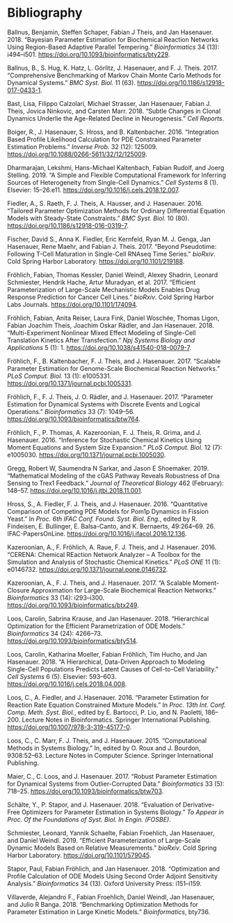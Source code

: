 <h1 id="bibliography" class="unnumbered">Bibliography</h1>
<div id="refs" class="references">
<div id="ref-BallnusSch2018">
<p>Ballnus, Benjamin, Steffen Schaper, Fabian J Theis, and Jan Hasenauer. 2018. “Bayesian Parameter Estimation for Biochemical Reaction Networks Using Region-Based Adaptive Parallel Tempering.” <em>Bioinformatics</em> 34 (13): i494–i501. <a href="https://doi.org/10.1093/bioinformatics/bty229" class="uri">https://doi.org/10.1093/bioinformatics/bty229</a>.</p>
</div>
<div id="ref-BallnusHug2017">
<p>Ballnus, B., S. Hug, K. Hatz, L. Görlitz, J. Hasenauer, and F. J. Theis. 2017. “Comprehensive Benchmarking of Markov Chain Monte Carlo Methods for Dynamical Systems.” <em>BMC Syst. Biol.</em> 11 (63). <a href="https://doi.org/10.1186/s12918-017-0433-1" class="uri">https://doi.org/10.1186/s12918-017-0433-1</a>.</p>
</div>
<div id="ref-BastCal2018">
<p>Bast, Lisa, Filippo Calzolari, Michael Strasser, Jan Hasenauer, Fabian J. Theis, Jovica Ninkovic, and Carsten Marr. 2018. “Subtle Changes in Clonal Dynamics Underlie the Age-Related Decline in Neurogenesis.” <em>Cell Reports</em>.</p>
</div>
<div id="ref-BoigerHas2016">
<p>Boiger, R., J. Hasenauer, S. Hross, and B. Kaltenbacher. 2016. “Integration Based Profile Likelihood Calculation for PDE Constrained Parameter Estimation Problems.” <em>Inverse Prob.</em> 32 (12): 125009. <a href="https://doi.org/10.1088/0266-5611/32/12/125009" class="uri">https://doi.org/10.1088/0266-5611/32/12/125009</a>.</p>
</div>
<div id="ref-DharmarajanKal2019">
<p>Dharmarajan, Lekshmi, Hans-Michael Kaltenbach, Fabian Rudolf, and Joerg Stelling. 2019. “A Simple and Flexible Computational Framework for Inferring Sources of Heterogeneity from Single-Cell Dynamics.” <em>Cell Systems</em> 8 (1). Elsevier: 15–26.e11. <a href="https://doi.org/10.1016/j.cels.2018.12.007" class="uri">https://doi.org/10.1016/j.cels.2018.12.007</a>.</p>
</div>
<div id="ref-FiedlerRae2016">
<p>Fiedler, A., S. Raeth, F. J. Theis, A. Hausser, and J. Hasenauer. 2016. “Tailored Parameter Optimization Methods for Ordinary Differential Equation Models with Steady-State Constraints.” <em>BMC Syst. Biol.</em> 10 (80). <a href="https://doi.org/10.1186/s12918-016-0319-7" class="uri">https://doi.org/10.1186/s12918-016-0319-7</a>.</p>
</div>
<div id="ref-FischerFie2017">
<p>Fischer, David S., Anna K. Fiedler, Eric Kernfeld, Ryan M. J. Genga, Jan Hasenauer, Rene Maehr, and Fabian J. Theis. 2017. “Beyond Pseudotime: Following T-Cell Maturation in Single-Cell RNAseq Time Series.” <em>bioRxiv</em>. Cold Spring Harbor Laboratory. <a href="https://doi.org/10.1101/219188" class="uri">https://doi.org/10.1101/219188</a>.</p>
</div>
<div id="ref-FroehlichKes2017">
<p>Fröhlich, Fabian, Thomas Kessler, Daniel Weindl, Alexey Shadrin, Leonard Schmiester, Hendrik Hache, Artur Muradyan, et al. 2017. “Efficient Parameterization of Large-Scale Mechanistic Models Enables Drug Response Prediction for Cancer Cell Lines.” <em>bioRxiv</em>. Cold Spring Harbor Labs Journals. <a href="https://doi.org/10.1101/174094" class="uri">https://doi.org/10.1101/174094</a>.</p>
</div>
<div id="ref-FroehlichRei2018">
<p>Fröhlich, Fabian, Anita Reiser, Laura Fink, Daniel Woschée, Thomas Ligon, Fabian Joachim Theis, Joachim Oskar Rädler, and Jan Hasenauer. 2018. “Multi-Experiment Nonlinear Mixed Effect Modeling of Single-Cell Translation Kinetics After Transfection.” <em>Npj Systems Biology and Applications</em> 5 (1): 1. <a href="https://doi.org/10.1038/s41540-018-0079-7" class="uri">https://doi.org/10.1038/s41540-018-0079-7</a>.</p>
</div>
<div id="ref-FroehlichKal2017">
<p>Fröhlich, F., B. Kaltenbacher, F. J. Theis, and J. Hasenauer. 2017. “Scalable Parameter Estimation for Genome-Scale Biochemical Reaction Networks.” <em>PLoS Comput. Biol.</em> 13 (1): e1005331. <a href="https://doi.org/10.1371/journal.pcbi.1005331" class="uri">https://doi.org/10.1371/journal.pcbi.1005331</a>.</p>
</div>
<div id="ref-FroehlichThe2016">
<p>Fröhlich, F., F. J. Theis, J. O. Rädler, and J. Hasenauer. 2017. “Parameter Estimation for Dynamical Systems with Discrete Events and Logical Operations.” <em>Bioinformatics</em> 33 (7): 1049–56. <a href="https://doi.org/10.1093/bioinformatics/btw764" class="uri">https://doi.org/10.1093/bioinformatics/btw764</a>.</p>
</div>
<div id="ref-FroehlichTho2016">
<p>Fröhlich, F., P. Thomas, A. Kazeroonian, F. J. Theis, R. Grima, and J. Hasenauer. 2016. “Inference for Stochastic Chemical Kinetics Using Moment Equations and System Size Expansion.” <em>PLoS Comput. Biol.</em> 12 (7): e1005030. <a href="https://doi.org/10.1371/journal.pcbi.1005030" class="uri">https://doi.org/10.1371/journal.pcbi.1005030</a>.</p>
</div>
<div id="ref-GreggSar2019">
<p>Gregg, Robert W, Saumendra N Sarkar, and Jason E Shoemaker. 2019. “Mathematical Modeling of the cGAS Pathway Reveals Robustness of Dna Sensing to Trex1 Feedback.” <em>Journal of Theoretical Biology</em> 462 (February): 148–57. <a href="https://doi.org/10.1016/j.jtbi.2018.11.001" class="uri">https://doi.org/10.1016/j.jtbi.2018.11.001</a>.</p>
</div>
<div id="ref-HrossFie2016">
<p>Hross, S., A. Fiedler, F. J. Theis, and J. Hasenauer. 2016. “Quantitative Comparison of Competing PDE Models for Pom1p Dynamics in Fission Yeast.” In <em>Proc. 6th IFAC Conf. Found. Syst. Biol. Eng.</em>, edited by R. Findeisen, E. Bullinger, E. Balsa-Canto, and K. Bernaerts, 49:264–69. 26. IFAC-PapersOnLine. <a href="https://doi.org/10.1016/j.ifacol.2016.12.136" class="uri">https://doi.org/10.1016/j.ifacol.2016.12.136</a>.</p>
</div>
<div id="ref-KazeroonianFro2016">
<p>Kazeroonian, A., F. Fröhlich, A. Raue, F. J. Theis, and J. Hasenauer. 2016. “CERENA: Chemical REaction Network Analyzer – A Toolbox for the Simulation and Analysis of Stochastic Chemical Kinetics.” <em>PLoS ONE</em> 11 (1): e0146732. <a href="https://doi.org/10.1371/journal.pone.0146732" class="uri">https://doi.org/10.1371/journal.pone.0146732</a>.</p>
</div>
<div id="ref-KazeroonianThe2017">
<p>Kazeroonian, A., F. J. Theis, and J. Hasenauer. 2017. “A Scalable Moment-Closure Approximation for Large-Scale Biochemical Reaction Networks.” <em>Bioinformatics</em> 33 (14): i293–i300. <a href="https://doi.org/10.1093/bioinformatics/btx249" class="uri">https://doi.org/10.1093/bioinformatics/btx249</a>.</p>
</div>
<div id="ref-LoosKra2018">
<p>Loos, Carolin, Sabrina Krause, and Jan Hasenauer. 2018. “Hierarchical Optimization for the Efficient Parametrization of ODE Models.” <em>Bioinformatics</em> 34 (24): 4266–73. <a href="https://doi.org/10.1093/bioinformatics/bty514" class="uri">https://doi.org/10.1093/bioinformatics/bty514</a>.</p>
</div>
<div id="ref-LoosMoe2018">
<p>Loos, Carolin, Katharina Moeller, Fabian Fröhlich, Tim Hucho, and Jan Hasenauer. 2018. “A Hierarchical, Data-Driven Approach to Modeling Single-Cell Populations Predicts Latent Causes of Cell-to-Cell Variability.” <em>Cell Systems</em> 6 (5). Elsevier: 593–603. <a href="https://doi.org/10.1016/j.cels.2018.04.008" class="uri">https://doi.org/10.1016/j.cels.2018.04.008</a>.</p>
</div>
<div id="ref-LoosFie2016">
<p>Loos, C., A. Fiedler, and J. Hasenauer. 2016. “Parameter Estimation for Reaction Rate Equation Constrained Mixture Models.” In <em>Proc. 13th Int. Conf. Comp. Meth. Syst. Biol.</em>, edited by E. Bartocci, P. Lio, and N. Paoletti, 186–200. Lecture Notes in Bioinformatics. Springer International Publishing. <a href="https://doi.org/10.1007/978-3-319-45177-0" class="uri">https://doi.org/10.1007/978-3-319-45177-0</a>.</p>
</div>
<div id="ref-LoosMar2015">
<p>Loos, C., C. Marr, F. J. Theis, and J. Hasenauer. 2015. “Computational Methods in Systems Biology.” In, edited by O. Roux and J. Bourdon, 9308:52–63. Lecture Notes in Computer Science. Springer International Publishing.</p>
</div>
<div id="ref-MaierLoo2017">
<p>Maier, C., C. Loos, and J. Hasenauer. 2017. “Robust Parameter Estimation for Dynamical Systems from Outlier-Corrupted Data.” <em>Bioinformatics</em> 33 (5): 718–25. <a href="https://doi.org/10.1093/bioinformatics/btw703" class="uri">https://doi.org/10.1093/bioinformatics/btw703</a>.</p>
</div>
<div id="ref-SchaelteSta2018">
<p>Schälte, Y., P. Stapor, and J. Hasenauer. 2018. “Evaluation of Derivative-Free Optimizers for Parameter Estimation in Systems Biology.” <em>To Appear in Proc. Of the Foundations of Syst. Biol. In Engin. (FOSBE)</em>.</p>
</div>
<div id="ref-Schmiester579045">
<p>Schmiester, Leonard, Yannik Schaelte, Fabian Froehlich, Jan Hasenauer, and Daniel Weindl. 2019. “Efficient Parameterization of Large-Scale Dynamic Models Based on Relative Measurements.” <em>bioRxiv</em>. Cold Spring Harbor Laboratory. <a href="https://doi.org/10.1101/579045" class="uri">https://doi.org/10.1101/579045</a>.</p>
</div>
<div id="ref-StaporFro2018">
<p>Stapor, Paul, Fabian Fröhlich, and Jan Hasenauer. 2018. “Optimization and Profile Calculation of ODE Models Using Second Order Adjoint Sensitivity Analysis.” <em>Bioinformatics</em> 34 (13). Oxford University Press: i151–i159.</p>
</div>
<div id="ref-VillaverdeFro2018">
<p>Villaverde, Alejandro F., Fabian Froehlich, Daniel Weindl, Jan Hasenauer, and Julio R Banga. 2018. “Benchmarking Optimization Methods for Parameter Estimation in Large Kinetic Models.” <em>Bioinformatics</em>, bty736.</p>
</div>
</div>
